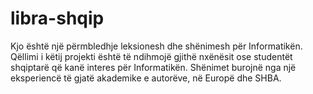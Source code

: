 # libra-shqip
Kjo është një përmbledhje leksionesh dhe shënimesh për Informatikën. Qëllimi i këtij projekti është të ndihmojë gjithë nxënësit ose studentët shqiptarë që kanë interes për Informatikën. Shënimet burojnë nga një eksperiencë të gjatë akademike e autorëve, në Europë dhe SHBA.
